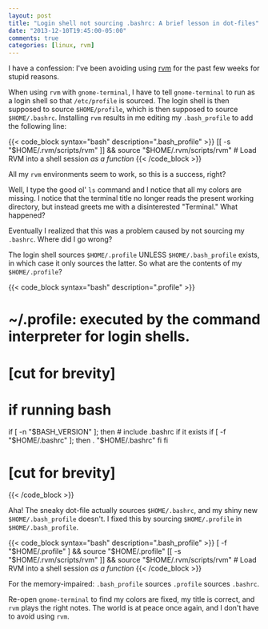 ```yaml
---
layout: post
title: "Login shell not sourcing .bashrc: A brief lesson in dot-files"
date: "2013-12-10T19:45:00-05:00"
comments: true
categories: [linux, rvm]
---
```


I have a confession: I've been avoiding using [rvm](https://rvm.io/) for the past few weeks for stupid reasons.

When using `rvm` with `gnome-terminal`, I have to tell `gnome-terminal` to run as a login shell so that `/etc/profile` is sourced. The login shell is then supposed to source `$HOME/profile`, which is then supposed to source `$HOME/.bashrc`. Installing `rvm` results in me editing my `.bash_profile` to add the following line:

{{< code_block syntax="bash" description=".bash_profile" >}}
[[ -s "$HOME/.rvm/scripts/rvm" ]] && source "$HOME/.rvm/scripts/rvm" # Load RVM into a shell session *as a function*
{{< /code_block >}}

All my `rvm` environments seem to work, so this is a success, right?

Well, I type the good ol' `ls` command and I notice that all my colors are missing. I notice that the terminal title no longer reads the present working directory, but instead greets me with a disinterested "Terminal." What happened?

Eventually I realized that this was a problem caused by not sourcing my `.bashrc`. Where did I go wrong?

The login shell sources `$HOME/.profile` UNLESS `$HOME/.bash_profile` exists, in which case it only sources the latter. So what are the contents of my `$HOME/.profile`?

{{< code_block syntax="bash" description=".profile" >}}
# ~/.profile: executed by the command interpreter for login shells.

# [cut for brevity]

# if running bash
if [ -n "$BASH_VERSION" ]; then
    # include .bashrc if it exists
    if [ -f "$HOME/.bashrc" ]; then
      . "$HOME/.bashrc"
    fi
fi

# [cut for brevity]
{{< /code_block >}}

Aha! The sneaky dot-file actually sources `$HOME/.bashrc`, and my shiny new `$HOME/.bash_profile` doesn't. I fixed this by sourcing `$HOME/.profile` in `$HOME/.bash_profile`.

{{< code_block syntax="bash" description=".bash_profile" >}}
[ -f "$HOME/.profile" ] && source "$HOME/.profile"
[[ -s "$HOME/.rvm/scripts/rvm" ]] && source "$HOME/.rvm/scripts/rvm" # Load RVM into a shell session *as a function*
{{< /code_block >}}

For the memory-impaired: `.bash_profile` sources `.profile` sources `.bashrc`.

Re-open `gnome-terminal` to find my colors are fixed, my title is correct, and `rvm` plays the right notes. The world is at peace once again, and I don't have to avoid using `rvm`.
